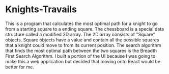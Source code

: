 # Knights-Travails

This is a program that calculates the most optimal path for a knight to go from a starting square to a ending square. The chessboard is a special data structure called a modified 2D array. The 2D array consists of "Square" objects. Square objects have a value and contain all the possible squares that a knight could move to from its current position. The search algorithm that finds the most optimal path between the two squares is the Breadth First Search Algorithm. I built a portion of the UI because I was going to make this a web application but decided that moving onto React would be better for me.
